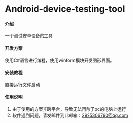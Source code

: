 # Android-device-testing-tool

#### 介绍
一个测试安卓设备的工具

#### 开发方案
使用C#语言进行编程，使用winform模块开发图形界面。


#### 安装教程

直接运行文件启动

#### 使用说明

1.  由于使用的方案非跨平台，导致无法再除了pc的电脑上运行
2.  软件遇到问题，请发邮件到此邮箱：2995306790@qq.com